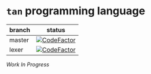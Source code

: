 `tan` programming language
===

|branch|status|
|------|------|
|master|[![CodeFactor](https://www.codefactor.io/repository/github/tjysdsg/tan/badge/master)](https://www.codefactor.io/repository/github/tjysdsg/tan/overview/master)|
|lexer|[![CodeFactor](https://www.codefactor.io/repository/github/tjysdsg/tan/badge/lexer)](https://www.codefactor.io/repository/github/tjysdsg/tan/overview/lexer)|

*Work In Progress*
